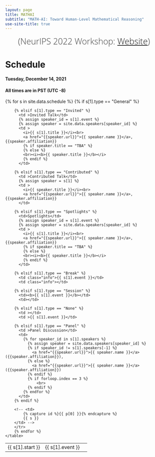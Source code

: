 ```yaml
---
layout: page
title: MATHAI
subtitle: "MATH-AI: Toward Human-Level Mathematical Reasoning"
use-site-title: true
---
```

<div class="venue" style="font-size: 27px; display: block; font-family: 'Open Sans', 'Helvetica Neue', Helvetica, Arial, sans-serif; font-weight: 300; color: #404040; text-align: center;">
  (NeurIPS 2022 Workshop: <a href="https://neurips.cc/Conferences/2022" target="_blank">Website</a>)
</div>

# Schedule

#### Tuesday, December 14, 2021
#### All times are in PST (UTC -8)
<!-- #### Location: West 109 + 110, Area West Level 1 -->
<!-- #### Live Video Stream: [link](https://slideslive.com/neurips/neurips-2019-west-109-110-live) -->


<div class="container">
  <div class="row">
    <table class="table">
        {% for s in site.data.schedule %}
        <tr>
        <td>{{ s[1].start }}</td>
        {% if s[1].type == "General" %}
          <td>{{ s[1].event }}</td>
          <td></td>

        {% elsif s[1].type == "Invited" %}
          <td >Invited Talk</td>
          {% assign speaker_id = s[1].event %}
          {% assign speaker = site.data.speakers[speaker_id] %}
          <td >
            <i>{{ s[1].title }}</i><br>
            <a href="{{speaker.url}}">{{ speaker.name }}</a>, {{speaker.affiliation}}
            {% if speaker.title == "TBA" %}
            {% else %}
            <br><i><b>{{ speaker.title }}</b></i>
            {% endif %}
          </td>

        {% elsif s[1].type == "Contributed" %}
          <td >Contributed Talk</td>
          {% assign speaker = s[1] %}
          <td >
            <i>{{ speaker.title }}</i><br>
            <a href="{{speaker.url}}">{{ speaker.name }}</a>, {{speaker.affiliation}}
          </td>

        {% elsif s[1].type == "Spotlights" %}
          <td>Spotlights</td>
          {% assign speaker_id = s[1].event %}
          {% assign speaker = site.data.speakers[speaker_id] %}
          <td >
            <i>{{ s[1].title }}</i><br>
            <a href="{{speaker.url}}">{{ speaker.name }}</a>, {{speaker.affiliation}}
            {% if speaker.title == "TBA" %}
            {% else %}
            <br><i><b>{{ speaker.title }}</b></i>
            {% endif %}
          </td>

        {% elsif s[1].type == "Break" %}
          <td class="info">{{ s[1].event }}</td>
          <td class="info"></td>

        {% elsif s[1].type == "Session" %}
          <td><b>{{ s[1].event }}</b></td>
          <td></td>

        {% elsif s[1].type == "None" %}
          <td ></td>
          <td >{{ s[1].event }}</td>
          
        {% elsif s[1].type == "Panel" %}
          <td >Panel Discussion</td>
          <td>
            {% for speaker_id in s[1].speakers %}
              {% assign speaker = site.data.speakers[speaker_id] %}
              {% if speaker_id != s[1].speakers[-1] %}
                <a href="{{speaker.url}}">{{ speaker.name }}</a> ({{speaker.affiliation}}),
              {% else %}
                <a href="{{speaker.url}}">{{ speaker.name }}</a> ({{speaker.affiliation}})
              {% endif %}
              {% if forloop.index == 3 %}
                  <br>
              {% endif %}
            {% endfor %}
          </td>
        {% endif %}

        <!-- <td>
            {% capture id %}{{ p[0] }}{% endcapture %}
            {{ s }}
        </td> -->
        </tr>
        {% endfor %}
    </table>
  </div>